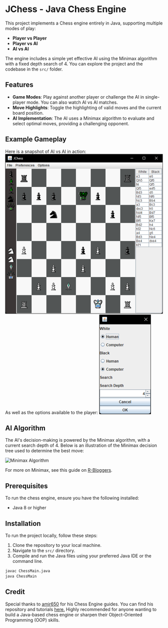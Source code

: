 # JChess - Java Chess Engine

This project implements a Chess engine entirely in Java, supporting multiple modes of play:

- **Player vs Player**
- **Player vs AI**
- **AI vs AI**

The engine includes a simple yet effective AI using the Minimax algorithm with a fixed depth search of 4. You can explore the project and the codebase in the `src/` folder.

## Features

- **Game Modes**: Play against another player or challenge the AI in single-player mode. You can also watch AI vs AI matches.
- **Move Highlights**: Toggle the highlighting of valid moves and the current board position.
- **AI Implementation**: The AI uses a Minimax algorithm to evaluate and select optimal moves, providing a challenging opponent.

## Example Gameplay

Here is a snapshot of AI vs AI in action:
![AI vs AI Game](images/zchessboard.png)
As well as the options available to the player:
![Options](images/optionz.png)

## AI Algorithm

The AI's decision-making is powered by the Minimax algorithm, with a current search depth of 4. Below is an illustration of the Minimax decision tree used to determine the best move:

![Minimax Algorithm](https://www.codertime.org/minimax-chess-engine-programming-r/chess_minimax.png)

For more on Minimax, see this guide on [R-Bloggers](https://www.r-bloggers.com/2022/07/programming-a-simple-minimax-chess-engine-in-r/).

## Prerequisites

To run the chess engine, ensure you have the following installed:
- Java 8 or higher

## Installation

To run the project locally, follow these steps:
1. Clone the repository to your local machine.
2. Navigate to the `src/` directory.
3. Compile and run the Java files using your preferred Java IDE or the command line.

```bash
javac ChessMain.java
java ChessMain
```

## Credit
Special thanks to [amir650](https://www.youtube.com/@amir650)  for his Chess Engine guides. You can find his repository and tutorials [here.](https://github.com/amir650/BlackWidow-Chess) Highly recommended for anyone wanting to build a Java-based chess engine or sharpen their Object-Oriented Programming (OOP) skills.
